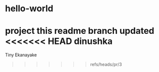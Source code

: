 # hello-world
project
this readme branch updated 
<<<<<<< HEAD
dinushka
=======
Tiny Ekanayake
>>>>>>> refs/heads/pr/3
